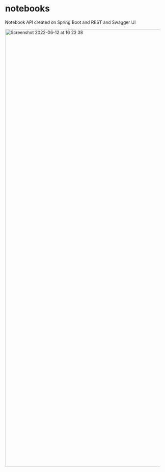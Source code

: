 # notebooks

Notebook API created on Spring Boot and REST and Swagger UI


<img width="1421" alt="Screenshot 2022-06-12 at 16 23 38" src="https://user-images.githubusercontent.com/57269480/173235369-e9807fa1-7398-46d1-8c2a-61ce430a4166.png">
